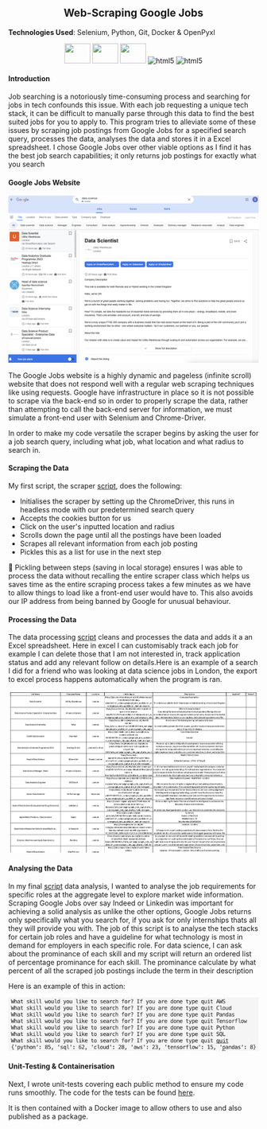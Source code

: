 <h2 align="center">Web-Scraping Google Jobs</h2>

**Technologies Used**: Selenium, Python, Git, Docker & OpenPyxl

<div align="center">
	<img src="https://cdn.jsdelivr.net/gh/devicons/devicon/icons/selenium/selenium-original.svg" height="40" width="52"   />
	<img src="https://cdn.jsdelivr.net/gh/devicons/devicon/icons/python/python-original-wordmark.svg" height="40" width="52"   />
	<img src="https://cdn.jsdelivr.net/gh/devicons/devicon/icons/git/git-original.svg" height="40" width="52"  />
	<img src="https://cdn.jsdelivr.net/gh/devicons/devicon/icons/docker/docker-original.svg" alt="html5" width="40" height="40"/>
	<img src="https://github.com/sempostma/office365-icons/blob/master/png/64/excel.png?raw=true" alt="html5" width="40" height="40"/>

<h4 align="left">Introduction</h4>



<div align="left">

 Job searching is a notoriously time-consuming process and searching for jobs in tech confounds this issue. With each job requesting a unique tech stack, it can be difficult to manually parse through this data to find the best suited jobs for you to apply to. This program tries to alleviate some of these issues by scraping job postings from Google Jobs for a specified search query, processes the data, analyses the data and stores it in a  Excel spreadsheet. I chose Google Jobs over other viable options as I find it has the best job search capabilities; it only returns job postings for exactly what you search 

<h4 align="left">Google Jobs Website</h4>



<p align="center">
  <img src="resources/googlejobs.png" />
</p>

The Google Jobs website is a highly dynamic and pageless (infinite scroll) website that does not respond well with a regular web scraping techniques like using requests. Google have infrastructure in place so it is not possible to scrape via the back-end so in order to properly scrape the data, rather than attempting to call the back-end server for information, we must simulate a front-end user with Selenium and Chrome-Driver.

In order to make my code versatile the scraper begins by asking the user for a job search query, including what job, what location and what radius to search in. 

<h4 align="left">Scraping the Data </h4>


My first script, the scraper [script](https://github.com/gabriella-martin/Web-Scraping/blob/main/project/data_scraper.py), does the following:

- Initialises the scraper by setting up the ChromeDriver, this runs in headless mode with our predetermined search query
- Accepts the cookies button for us 
- Click on the user's inputted location and radius
- Scrolls down the page until all the postings have been loaded
- Scrapes all relevant information from each job posting
- Pickles this as a list for use in the next step

🫙 Pickling between steps (saving in local storage) ensures I was able to process the data without recalling the entire scraper class which helps us saves time as the entire scraping process takes a few minutes as we have to allow things to load like a front-end user would have to. This also avoids our IP address from being banned by Google for unusual behaviour.

<h4 align="left"> Processing the Data </h4>



The data processing [script](https://github.com/gabriella-martin/Web-Scraping/blob/main/project/data_processing.py) cleans and processes the data and adds it a an Excel spreadsheet. Here in excel I can customisably track each job for example I can delete those that I am not interested in, track application status and add any relevant follow on details.Here is an example of a search I did for a friend who was looking at data science jobs in London, the export to excel process happens automatically when the program is ran.

<p align="center">
  <img src="resources/excel.png" />
</p>

<h4 align="left"> Analysing the Data</h4>


In my final [script](https://github.com/gabriella-martin/Web-Scraping/blob/main/project/data_analysis.py) data analysis, I wanted to analyse the job requirements for specific roles at the aggregate level to explore market wide information. Scraping Google Jobs over say Indeed or Linkedin was important for achieving a solid analysis as unlike the other options, Google Jobs returns only specifically what you search for, if you ask for only internships thats all they will provide you with. The job of this script is to analyse the tech stacks for certain job roles and have a guideline for what technology is most in demand for employers in each specific role. For data science, I can ask about the prominance of each skill and my script will return an ordered list of percentage prominance for each skill. The prominance calculate by what percent of all the scraped job postings include the term in their description

Here is an example of this in action:

<p align="center">
  <img src="resources/percentages.png" />
</p>

<h4 align="left"> Unit-Testing & Containerisation</h4>

Next, I wrote unit-tests covering each public method to ensure my code runs smoothly. The code for the tests can be found [here](https://github.com/gabriella-martin/Web-Scraping/tree/main/tests).

It is then contained with a Docker image to allow others to use and also published as a package. 